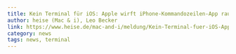 ```yaml
---
title: Kein Terminal für iOS: Apple wirft iPhone-Kommandozeilen-App raus
author: heise (Mac & i), Leo Becker
link: https://www.heise.de/mac-and-i/meldung/Kein-Terminal-fuer-iOS-Apple-wirft-iPhone-Kommandozeilen-App-raus-3943638.html
category: news
tags: news, terminal
---
```

